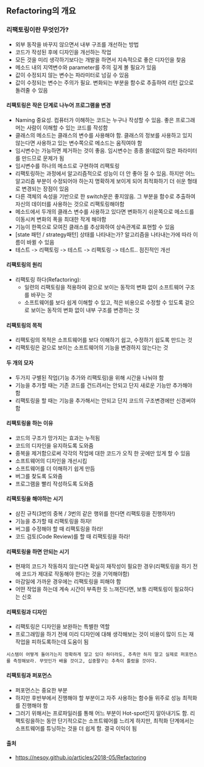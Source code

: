## Refactoring의 개요

### 리팩토링이란 무엇인가?
- 외부 동작을 바꾸지 않으면서 내부 구조를 개선하는 방법
- 코드가 작성된 후에 디자인을 개선하는 작업
- 모든 것을 미리 생각하기보다는 개발을 하면서 지속적으로 좋은 디자인을 찾음
- 메소드 내의 지역변수와 parameter를 주의 깊게 볼 필요가 있음
- 값이 수정되지 않는 변수는 파라미터로 넘길 수 있음
- 값이 수정되는 변수는 주의가 필요. 변화되는 부분을 함수로 추출하여 리턴 값으로 돌려줄 수 있음

#### 리팩토링은 작은 단계로 나누어 프로그램을 변경
- Naming 중요성. 컴퓨터가 이해하는 코드는 누구나 작성할 수 있음. 좋은 프로그래머는 사람이 이해할 수 있는 코드를 작성함
- 클래스의 메소드는 클래스의 변수를 사용해야 함. 클래스의 정보를 사용하고 있지 않는다면 사용하고 있는 변수쪽으로 메소드는 움직여야 함
- 임시변수는 가능하면 제거하는 것이 좋음. 임시변수는 종종 쓸데없이 많은 파라미터를 만드므로 문제가 됨
- 임시변수를 하나의 메소드로 구현하여 리팩토링
- 리팩토링하는 과정에서 알고리즘적으로 성능이 더 안 좋아 질 수 있음. 하지만 어느 알고리즘 부분이 수정되어야 하는지 명확하게 보이게 되어 최적화하기 더 쉬운 형태로 변경되는 장점이 있음
- 다른 객체의 속성을 기반으로 한 switch문은 좋지않음. 그 부분을 함수로 추출하여 자신의 데이터를 사용하는 것으로 리팩토링해야함
- 메소드에서 두개의 클래스 변수를 사용하고 있다면 변화하기 쉬운쪽으로 메소드를 이동시켜 변화의 폭을 최대한 작게 해야함
- 기능이 한쪽으로 모여진 클래스를 추상화하여 상속관계로 표현할 수 있음
- [state 패턴 / strategy패턴] 상태를 나타내는가? 알고리즘을 나타내는가에 따라 이름이 바뀔 수 있음
- 테스트 -> 리팩토링 -> 테스트 -> 리팩토링 -> 테스트.. 점진적인 개선

#### 리팩토링의 원리
- 리팩토링 하다(Refactoring): 
    - 일련의 리팩토링을 적용하여 겉으로 보이는 동작의 변화 없이 소프트웨어 구조를 바꾸는 것
    - 소프트웨어를 보다 쉽게 이해할 수 있고, 적은 비용으로 수정할 수 있도록 겉으로 보이는 동작의 변화 없이 내부 구조를 변경하는 것

#### 리팩토링의 목적
- 리팩토링의 목적은 소프트웨어를 보다 이해하기 쉽고, 수정하기 쉽도록 만드는 것
- 리팩토링은 겉으로 보이는 소프트웨어의 기능을 변경하지 않는다는 것

#### 두 개의 모자
- 두가지 구별된 작업(기능 추가와 리팩토링)을 위해 시간을 나눠야 함
- 기능을 추가할 때는 기존 코드를 건드려서는 안되고 단지 새로운 기능만 추가해야 함
- 리팩토링을 할 때는 기능을 추가해서는 안되고 단지 코드의 구조변경에만 신경써야 함

#### 리팩토링을 하는 이유
- 코드의 구조가 망가지는 효과는 누적됨
- 코드의 디자인을 유지하도록 도와줌
- 중복을 제거함으로써 각각의 작업에 대한 코드가 오직 한 곳에만 있게 할 수 있음
- 소프트웨어의 디자인을 개선시킴
- 소프트웨어를 더 이해하기 쉽게 만듬
- 버그를 찾도록 도와줌
- 프로그램을 빨리 작성하도록 도와줌

#### 리팩토링을 해야하는 시기
- 삼진 규칙(3번의 중복 / 3번의 같은 행위를 한다면 리팩토링을 진행하자!)
- 기능을 추가할 때 리팩토링을 하자!
- 버그를 수정해야 할 때 리팩토링을 하라!
- 코드 검토(Code Review)를 할 때 리팩토링을 하라!

#### 리팩토링을 하면 안되는 시기
- 현재의 코드가 작동하지 않는다면 확실히 재작성이 필요한 경우(리팩토링을 하기 전에 코드가 제대로 작동해야 한다는 것을 기억해야함)
- 마감일에 가까운 경우에는 리팩토링을 피해야 함
- 어떤 작업을 하는데 계속 시간이 부족한 듯 느껴진다면, 보통 리팩토링이 필요하다는 신호

#### 리팩토링과 디자인
- 리팩토링은 디자인을 보완하는 특별한 역할
- 프로그래밍을 하기 전에 미리 디자인에 대해 생각해보는 것이 비용이 많이 드는 재작업을 피하도록하는데 도움이 됨
~~~
시스템이 어떻게 돌아가는지 정확하게 알고 있다 하더라도, 추측만 하지 말고 실제로 퍼포먼스를 측정해보라. 무엇인가 배울 것이고, 십중팔구는 추측이 틀렸을 것이다.
~~~

#### 리팩토링과 퍼포먼스
- 퍼포먼스는 중요한 부분
- 하지만 후반부에서 진행해야 할 부분이고 자주 사용하는 함수들 위주로 성능 최적화를 진행해야 함
- 그러기 위해서는 프로파일러를 통해 어느 부분이 Hot-spot인지 알아내기도 함.
리팩토링을하는 동안 단기적으로는 소프트웨어를 느리게 하지만, 최적화 단계에서는 소프트웨어를 튜닝하는 것을 더 쉽게 함. 결국 이익이 됨

#### 출처
- https://nesoy.github.io/articles/2018-05/Refactoring